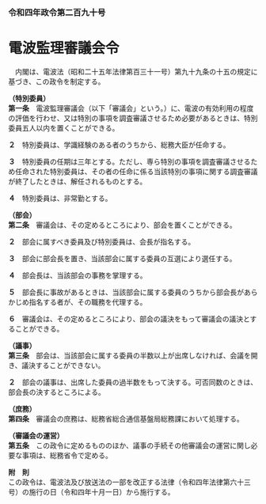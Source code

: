 ### 令和四年政令第二百九十号  
# 電波監理審議会令  
　内閣は、電波法（昭和二十五年法律第百三十一号）第九十九条の十五の規定に基づき、この政令を制定する。  
  
**（特別委員）**  
**第一条**　電波監理審議会（以下「審議会」という。）に、電波の有効利用の程度の評価を行わせ、又は特別の事項を調査審議させるため必要があるときは、特別委員五人以内を置くことができる。  
  
**２**　特別委員は、学識経験のある者のうちから、総務大臣が任命する。  
  
**３**　特別委員の任期は三年とする。ただし、専ら特別の事項を調査審議させるため任命された特別委員は、その者の任命に係る当該特別の事項に関する調査審議が終了したときは、解任されるものとする。  
  
**４**　特別委員は、非常勤とする。  
  
**（部会）**  
**第二条**　審議会は、その定めるところにより、部会を置くことができる。  
  
**２**　部会に属すべき委員及び特別委員は、会長が指名する。  
  
**３**　部会に部会長を置き、当該部会に属する委員の互選により選任する。  
  
**４**　部会長は、当該部会の事務を掌理する。  
  
**５**　部会長に事故があるときは、当該部会に属する委員のうちから部会長があらかじめ指名する者が、その職務を代理する。  
  
**６**　審議会は、その定めるところにより、部会の議決をもって審議会の議決とすることができる。  
  
**（議事）**  
**第三条**　部会は、当該部会に属する委員の半数以上が出席しなければ、会議を開き、議決することができない。  
  
**２**　部会の議事は、出席した委員の過半数をもって決する。可否同数のときは、部会長の決するところによる。  
  
**（庶務）**  
**第四条**　審議会の庶務は、総務省総合通信基盤局総務課において処理する。  
  
**（審議会の運営）**  
**第五条**　この政令に定めるもののほか、議事の手続その他審議会の運営に関し必要な事項は、総務省令で定める。  
  
**附　則**  
この政令は、電波法及び放送法の一部を改正する法律（令和四年法律第六十三号）の施行の日（令和四年十月一日）から施行する。  
  
